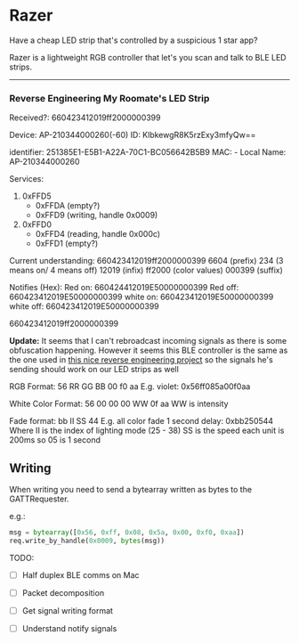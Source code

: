 # Razer 

Have a cheap LED strip that's controlled by a suspicious 1 star app?

Razer is a lightweight RGB controller that let's you scan and talk to BLE LED strips.

-----
### Reverse Engineering My Roomate's LED Strip

Received?: 660423412019ff2000000399

Device: AP-210344000260(-60)
ID: KlbkewgR8K5rzExy3mfyQw==

identifier:     251385E1-E5B1-A22A-70C1-BC056642B5B9 
MAC:       - 
Local Name:   AP-210344000260

Services:
1. 0xFFD5 
    - 0xFFDA (empty?)
    - 0xFFD9 (writing, handle 0x0009)
2. 0xFFD0 
    - 0xFFD4 (reading, handle 0x000c)
    - 0xFFD1 (empty?)

Current understanding:
660423412019ff2000000399
6604 (prefix) 234 (3 means on/ 4 means off) 12019 (infix) ff2000 (color values) 000399 (suffix)

Notifies (Hex):
Red on: 660424412019E50000000399
Red off: 660423412019E50000000399
white on: 660423412019E50000000399
white off: 660423412019E50000000399

660423412019ff2000000399


**Update:**
It seems that I can't rebroadcast incoming signals as there is some obfuscation happening. However it seems this BLE controller is the same as the one used in [this nice reverse engineering project](https://urish.medium.com/reverse-engineering-a-bluetooth-lightbulb-56580fcb7546#.puoo705sd) so the signals he's sending should work on our LED strips as well

RGB Format: 56 RR GG BB 00 f0 aa
E.g. violet: 0x56ff085a00f0aa

White Color Format: 56 00 00 00 WW 0f aa
WW is intensity

Fade format: bb II SS 44
E.g. all color fade 1 second delay: 0xbb250544
Where II is the index of lighting mode (25 - 38)
SS is the speed each unit is 200ms so 05 is 1 second


## Writing
When writing you need to send a bytearray written as bytes to the GATTRequester.

e.g.:
```python
msg = bytearray([0x56, 0xff, 0x08, 0x5a, 0x00, 0xf0, 0xaa])
req.write_by_handle(0x0009, bytes(msg))
```


TODO:
- [ ] Half duplex BLE comms on Mac
- [ ] Packet decomposition
- [ ] Get signal writing format
- [ ] Understand notify signals

